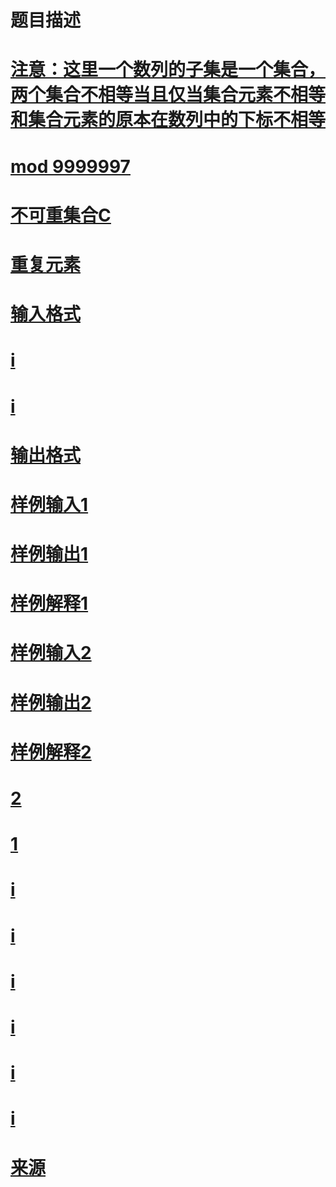 

# 题目描述



# <u><strong>



# 注意：这里一个数列的子集是一个集合，两个集合不相等当且仅当集合元素不相等和集合元素的原本在数列中的下标不相等



# <span style="color:#64451D;"><span style="color:#000000;"></span></span>



# <u>m</u><u>od 9999997</u>



# <u>不可重集合C</u>



# 重复元素



# 输入格式



# i



# i



# 输出格式



# 样例输入1



# 样例输出1



# 样例解释1



# 样例输入2



# 样例输出2



# 样例解释2



# 2



# 1



# i



# i



# i



# i



# i



# i



# 来源


<p>
<br/>
</p>
